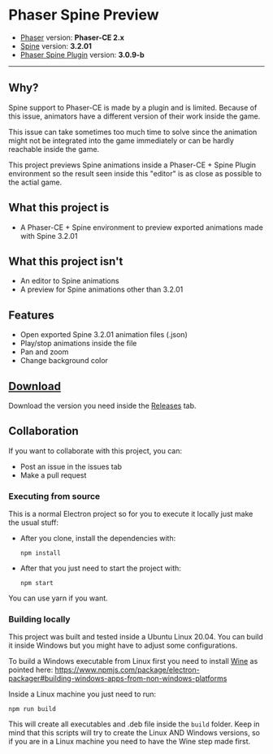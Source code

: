 # Phaser Spine Preview

* [Phaser](https://github.com/photonstorm/phaser-ce) version: **Phaser-CE 2.x**
* [Spine](http://esotericsoftware.com/) version: **3.2.01**
* [Phaser Spine Plugin](https://github.com/K3nIchi/phaser-spine) version: **3.0.9-b**

---

## Why?

Spine support to Phaser-CE is made by a plugin and is limited. Because of this issue, animators have a different version of their work inside the game.

This issue can take sometimes too much time to solve since the animation might not be integrated into the game immediately or can be hardly reachable inside the game.

This project previews Spine animations inside a Phaser-CE + Spine Plugin environment so the result seen inside this "editor" is as close as possible to the actial game.

## What this project is

* A Phaser-CE + Spine environment to preview exported animations made with Spine 3.2.01

## What this project isn't

* An editor to Spine animations
* A preview for Spine animations other than 3.2.01

## Features

* Open exported Spine 3.2.01 animation files (.json)
* Play/stop animations inside the file
* Pan and zoom
* Change background color

## [Download](https://github.com/kleber-swf/phaser-spine-preview/releases)

Download the version you need inside the [Releases](https://github.com/kleber-swf/phaser-spine-preview/releases) tab.

## Collaboration

If you want to collaborate with this project, you can:
* Post an issue in the issues tab
* Make a pull request


### Executing from source

This is a normal Electron project so for you to execute it locally just make the usual stuff:

* After you clone, install the dependencies with:
	```
	npm install
	```
* After that you just need to start the project with:
	```
	npm start
	```

You can use yarn if you want.

### Building locally

This project was built and tested inside a Ubuntu Linux 20.04. You can build it inside Windows but you might have to adjust some configurations.

To build a Windows executable from Linux first you need to install [Wine](https://www.winehq.org/) as pointed here: https://www.npmjs.com/package/electron-packager#building-windows-apps-from-non-windows-platforms

Inside a Linux machine you just need to run:

```
npm run build
```

This will create all executables and .deb file inside the `build` folder. Keep in mind that this scripts will try to create the Linux AND Windows versions, so if you are in a Linux machine you need to have the Wine step made first.

